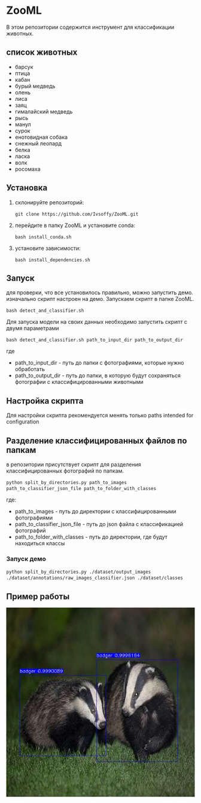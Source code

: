 # ZooML

В этом репозитории содержится инструмент для классификации животных.

## список животных 
- барсук 
- птица 
- кабан 
- бурый медведь 
- олень 
- лиса 
- заяц 
- гималайский медведь
- рысь
- манул
- сурок
- енотовидная собака
- снежный леопард
- белка
- ласка
- волк
- росомаха

## Установка
1. склонируйте репозиторий:
   ```
   git clone https://github.com/Ivsoffy/ZooML.git
   ```
2. перейдите в папку ZooML и установите conda:
   ```
   bash install_conda.sh
   ```
4. установите зависимости:
   ```
   bash install_dependencies.sh
   ```
## Запуск
для проверки, что все установилось правильно, можно запустить демо. изначально скрипт настроен на демо. Запускаем скрипт в папке ZooML. 
   ```
   bash detect_and_classifier.sh
   ```
Для запуска модели на своих данных необходимо запустить скрипт с двумя параметрами
   ```
   bash detect_and_classifier.sh path_to_input_dir path_to_output_dir
   ```
где
- path_to_input_dir - путь до папки с фотографиями, которые нужно обработать
- path_to_output_dir - путь до папки, в которую будут сохраняться фотографии с классифицированными животными
## Настройка скрипта
Для настройки скрипта рекомендуется менять только paths intended for configuration
## Разделение классифицированных файлов по папкам
в репозитории присутствует скрипт для разделения классифицированных фотографий по папкам.
```
python split_by_directories.py path_to_images path_to_classifier_json_file path_to_folder_with_classes
```
где:
- path_to_images - путь до директории с классифицированными фотографиями
- path_to_classifier_json_file - путь до json файла с классификацией фотографий
- path_to_folder_with_classes - путь до директории, где будут находиться классы
### Запуск демо
```
python split_by_directories.py ./dataset/output_images ./dataset/annotations/raw_images_classifier.json ./dataset/classes
```
## Пример работы
![Classifier image](https://github.com/Ivsoffy/ZooML/blob/main/dataset/repos_img/demo.jpg)
